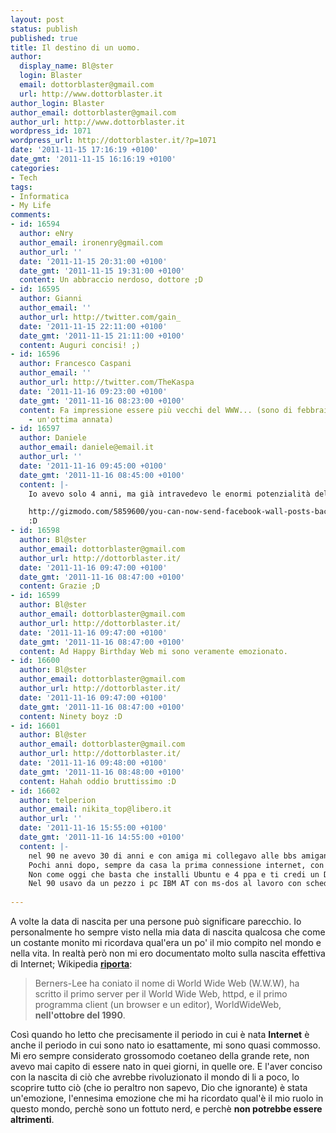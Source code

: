 ```yaml
---
layout: post
status: publish
published: true
title: Il destino di un uomo.
author:
  display_name: Bl@ster
  login: Blaster
  email: dottorblaster@gmail.com
  url: http://www.dottorblaster.it
author_login: Blaster
author_email: dottorblaster@gmail.com
author_url: http://www.dottorblaster.it
wordpress_id: 1071
wordpress_url: http://dottorblaster.it/?p=1071
date: '2011-11-15 17:16:19 +0100'
date_gmt: '2011-11-15 16:16:19 +0100'
categories:
- Tech
tags:
- Informatica
- My Life
comments:
- id: 16594
  author: eNry
  author_email: ironenry@gmail.com
  author_url: ''
  date: '2011-11-15 20:31:00 +0100'
  date_gmt: '2011-11-15 19:31:00 +0100'
  content: Un abbraccio nerdoso, dottore ;D
- id: 16595
  author: Gianni
  author_email: ''
  author_url: http://twitter.com/gain_
  date: '2011-11-15 22:11:00 +0100'
  date_gmt: '2011-11-15 21:11:00 +0100'
  content: Auguri concisi! ;)
- id: 16596
  author: Francesco Caspani
  author_email: ''
  author_url: http://twitter.com/TheKaspa
  date: '2011-11-16 09:23:00 +0100'
  date_gmt: '2011-11-16 08:23:00 +0100'
  content: Fa impressione essere più vecchi del WWW... (sono di febbraio, sempre 1990
    - un'ottima annata)
- id: 16597
  author: Daniele
  author_email: daniele@email.it
  author_url: ''
  date: '2011-11-16 09:45:00 +0100'
  date_gmt: '2011-11-16 08:45:00 +0100'
  content: |-
    Io avevo solo 4 anni, ma già intravedevo le enormi potenzialità della rete. Come scrissi, all'epoca, su FB...

    http://gizmodo.com/5859600/you-can-now-send-facebook-wall-posts-back-in-time
    :D
- id: 16598
  author: Bl@ster
  author_email: dottorblaster@gmail.com
  author_url: http://dottorblaster.it/
  date: '2011-11-16 09:47:00 +0100'
  date_gmt: '2011-11-16 08:47:00 +0100'
  content: Grazie ;D
- id: 16599
  author: Bl@ster
  author_email: dottorblaster@gmail.com
  author_url: http://dottorblaster.it/
  date: '2011-11-16 09:47:00 +0100'
  date_gmt: '2011-11-16 08:47:00 +0100'
  content: Ad Happy Birthday Web mi sono veramente emozionato.
- id: 16600
  author: Bl@ster
  author_email: dottorblaster@gmail.com
  author_url: http://dottorblaster.it/
  date: '2011-11-16 09:47:00 +0100'
  date_gmt: '2011-11-16 08:47:00 +0100'
  content: Ninety boyz :D
- id: 16601
  author: Bl@ster
  author_email: dottorblaster@gmail.com
  author_url: http://dottorblaster.it/
  date: '2011-11-16 09:48:00 +0100'
  date_gmt: '2011-11-16 08:48:00 +0100'
  content: Hahah oddio bruttissimo :D
- id: 16602
  author: telperion
  author_email: nikita_top@libero.it
  author_url: ''
  date: '2011-11-16 15:55:00 +0100'
  date_gmt: '2011-11-16 14:55:00 +0100'
  content: |-
    nel 90 ne avevo 30 di anni e con amiga mi collegavo alle bbs amiganet col modem 2400 ...
    Pochi anni dopo, sempre da casa la prima connessione internet, con amiga, modem 2400, ppp2slip se non ricordo male e AMosaic, che tempi ...
    Non come oggi che basta che installi Ubuntu e 4 ppa e ti credi un Dio Aker ...
    Nel 90 usavo da un pezzo i pc IBM AT con ms-dos al lavoro con schede grafiche AT&amp;T Targa + TIPS (painter 16 bt) che costavano come una bmw ...
     
---
```

<p>A volte la data di nascita per una persone può significare parecchio. Io personalmente ho sempre visto nella mia data di nascita qualcosa che come un costante monito mi ricordava qual'era un po' il mio compito nel mondo e nella vita. In realtà però non mi ero documentato molto sulla nascita effettiva di Internet; Wikipedia <strong><a href="http://it.wikipedia.org/wiki/Tim_Berners-Lee">riporta</a></strong>:</p>
<blockquote><p>Berners-Lee ha coniato il nome di World Wide Web (W.W.W), ha scritto il primo server per il World Wide Web, httpd, e il primo programma client (un browser e un editor), WorldWideWeb, <strong>nell'ottobre del 1990</strong>.</p></blockquote>
<p>Così quando ho letto che precisamente il periodo in cui è nata <strong>Internet</strong> è anche il periodo in cui sono nato io esattamente, mi sono quasi commosso. Mi ero sempre considerato grossomodo coetaneo della grande rete, non avevo mai capito di essere nato in quei giorni, in quelle ore. E l'aver conciso con la nascita di ciò che avrebbe rivoluzionato il mondo di li a poco, lo scoprire tutto ciò (che io peraltro non sapevo, Dio che ignorante) è stata un'emozione, l'ennesima emozione che mi ha ricordato qual'è il mio ruolo in questo mondo, perchè sono un fottuto nerd, e perchè <strong>non potrebbe essere altrimenti</strong>.</p>
